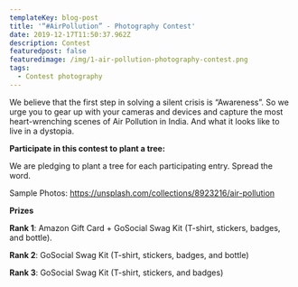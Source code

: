 ```yaml
---
templateKey: blog-post
title: '“#AirPollution” - Photography Contest'
date: 2019-12-17T11:50:37.962Z
description: Contest
featuredpost: false
featuredimage: /img/1-air-pollution-photography-contest.png
tags:
  - Contest photography
---
```

We believe that the first step in solving a silent crisis is “Awareness”. So we urge you to gear up with your cameras and devices and capture the most heart-wrenching scenes of Air Pollution in India. And what it looks like to live in a dystopia.



**Participate in this contest to plant a tree:**

We are pledging to plant a tree for each participating entry. Spread the word.



Sample Photos: <https://unsplash.com/collections/8923216/air-pollution>



**Prizes**

**Rank 1**: Amazon Gift Card + GoSocial Swag Kit (T-shirt, stickers, badges, and bottle).

**Rank 2**: GoSocial Swag Kit (T-shirt, stickers, badges, and bottle)

**Rank 3**: GoSocial Swag Kit (T-shirt, stickers, and badges)
